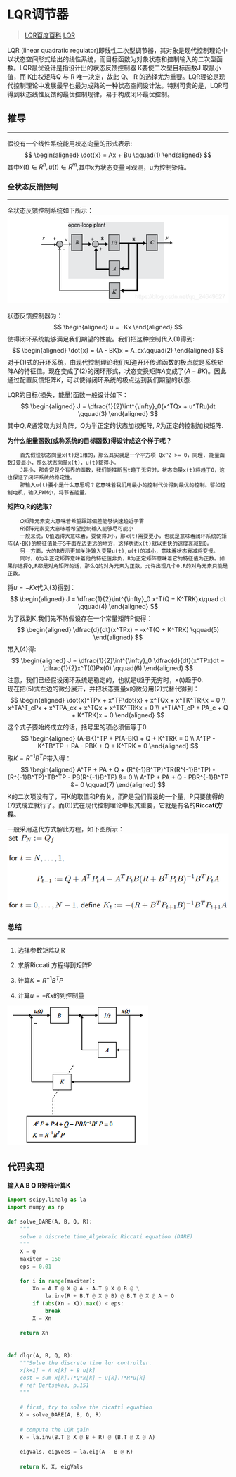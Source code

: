 # LQR调节器

>  [LQR百度百科](https://baike.baidu.com/item/LQR/3051601?fr=aladdin)
>  [LQR](https://blog.csdn.net/heyijia0327/article/details/39270597)
> 
LQR (linear quadratic regulator)即线性二次型调节器，其对象是现代控制理论中以状态空间形式给出的线性系统，而目标函数为对象状态和控制输入的二次型函数。LQR最优设计是指设计出的状态反馈控制器 K要使二次型目标函数J 取最小值，而 K由权矩阵Q 与 R 唯一决定，故此 Q、 R 的选择尤为重要。LQR理论是现代控制理论中发展最早也最为成熟的一种状态空间设计法。特别可贵的是，LQR可得到状态线性反馈的最优控制规律，易于构成闭环最优控制。

## 推导
---
假设有一个线性系统能用状态向量的形式表示:  
$$
\begin{aligned}
    \dot{x} = Ax + Bu \qquad(1)
\end{aligned}
$$
其中$x(t)\in R^n, u(t)\in R^m$,其中x为状态变量可观测，u为控制矩阵。

### **全状态反馈控制**  
---
全状态反馈控制系统如下所示：  
![open_loop](../../assets/img/open_loop_controll.png)

状态反馈控制器为：
$$
\begin{aligned}
    u = -Kx
\end{aligned}
$$
使得闭环系统能够满足我们期望的性能。我们把这种控制代入$(1)$得到:
$$
\begin{aligned}
    \dot{x} = (A - BK)x = A_cx\qquad(2)
\end{aligned}
$$
对于$(1)$式的开环系统，由现代控制理论我们知道开环传递函数的极点就是系统矩阵A的特征值。现在变成了$(2)$的闭环形式，状态变换矩阵$A$变成了$(A-BK)$。因此通过配置反馈矩阵$K$，可以使得闭环系统的极点达到我们期望的状态.  

LQR的目标(损失，能量)函数一般设计如下：
$$
\begin{aligned}
    J = \dfrac{1}{2}\int^{\infty}_0(x^TQx + u^TRu)dt \qquad(3)
\end{aligned}
$$
其中$Q,R$通常取为对角阵，$Q$为半正定的状态加权矩阵, $R$为正定的控制加权矩阵.  

**为什么能量函数(或称系统的目标函数)得设计成这个样子呢？**
```text
    首先假设状态向量x(t)是1维的，那么其实就是一个平方项 Qx^2 >= 0，同理. 能量函数J要最小，那么状态向量x(t)，u(t)都得小。
    J最小，那肯定是个有界的函数，我们能推断当t趋于无穷时，状态向量x(t)将趋于0，这也保证了闭环系统的稳定性。
    那输入u(t)要小是什么意思呢？它意味着我们用最小的控制代价得到最优的控制。譬如控制电机，输入PWM小，将节省能量。
```
**矩阵Q,R的选取?**
```text
    𝑄矩阵元素变大意味着希望跟踪偏差能够快速趋近于零  
    𝑅矩阵元素变大意味着希望控制输入能够尽可能小
    一般来说，Q值选得大意味着，要使得J小，那x(t)需要更小，也就是意味着闭环系统的矩阵(A-BK)的特征值处于S平面左边更远的地方，这样状态x(t)就以更快的速度衰减到0。
    另一方面，大的R表示更加关注输入变量u(t),u(t)的减小，意味着状态衰减将变慢。
    同时，Q为半正定矩阵意味着他的特征值非负，R为正定矩阵意味着它的特征值为正数。如果你选择Q,R都是对角矩阵的话，那么Q的对角元素为正数，允许出现几个0.R的对角元素只能是正数。
```
将$u = -Kx$代入$(3)$得到：
$$
\begin{aligned}
    J = \dfrac{1}{2}\int^{\infty}_0 x^T(Q + K^TRK)x\quad dt \qquad(4)
\end{aligned}
$$
为了找到K,我们先不防假设存在一个常量矩阵P使得：
$$
\begin{aligned}
    \dfrac{d}{dt}(x^TPx) = -x^T(Q + K^TRK) \qquad(5)
\end{aligned}
$$
带入$(4)$得: 
$$
\begin{aligned}
    J = \dfrac{1}{2}\int^{\infty}_0 \dfrac{d}{dt}(x^TPx)dt = \dfrac{1}{2}x^T(0)Px(0) \qquad(6)
\end{aligned}
$$
注意，我们已经假设闭环系统是稳定的，也就是t趋于无穷时，x(t)趋于0.  
现在把(5)式左边的微分展开，并把状态变量x的微分用(2)式替代得到：  
$$
\begin{aligned}
    \dot{x}^TPx + x^TP\dot{x} + x^TQx + x^TK^TRKx = 0 \\
    x^TA^T_cPx + x^TPA_cx + x^TQx + x^TK^TRKx = 0 \\
    x^T(A^T_cP + PA_c + Q + K^TRK)x = 0
\end{aligned}
$$
这个式子要始终成立的话，括号里的项必须恒等于0.
$$
\begin{aligned}
    (A-BK)^TP + P(A-BK) + Q + K^TRK = 0 \\
    A^TP - K^TB^TP + PA - PBK + Q + K^TRK = 0
\end{aligned}
$$
取$K=R^{-1}B^TP$带入得：
$$
\begin{aligned}
    A^TP + PA + Q + (R^{-1}B^TP)^TR(R^{-1}B^TP) - (R^{-1}B^TP)^TB^TP - PB(R^{-1}B^TP) &= 0 \\
    A^TP + PA + Q - PBR^{-1}B^TP &= 0 \qquad(7)
\end{aligned}
$$
K的二次项没有了，可K的取值和P有关，而P是我们假设的一个量，P只要使得的(7)式成立就行了。而(6)式在现代控制理论中极其重要，它就是有名的**Riccati方程**。

一般采用迭代方式解此方程，如下图所示：  
![dlqr](../../assets/img/dlqr.png)

### 总结
---
1. 选择参数矩阵Q,R

2. 求解Riccati 方程得到矩阵P

3. 计算$K=R^{-1}B^TP$  

4. 计算$u = -Kx$的到控制量

![lqrt](../../assets/img/lqr_structure.png)

## 代码实现
**输入A B Q R矩阵计算K**
```python
import scipy.linalg as la
import numpy as np

def solve_DARE(A, B, Q, R):
    """
    solve a discrete time_Algebraic Riccati equation (DARE)
    """
    X = Q
    maxiter = 150
    eps = 0.01

    for i in range(maxiter):
        Xn = A.T @ X @ A - A.T @ X @ B @ \
            la.inv(R + B.T @ X @ B) @ B.T @ X @ A + Q
        if (abs(Xn - X)).max() < eps:
            break
        X = Xn

    return Xn


def dlqr(A, B, Q, R):
    """Solve the discrete time lqr controller.
    x[k+1] = A x[k] + B u[k]
    cost = sum x[k].T*Q*x[k] + u[k].T*R*u[k]
    # ref Bertsekas, p.151
    """

    # first, try to solve the ricatti equation
    X = solve_DARE(A, B, Q, R)

    # compute the LQR gain
    K = la.inv(B.T @ X @ B + R) @ (B.T @ X @ A)

    eigVals, eigVecs = la.eig(A - B @ K)

    return K, X, eigVals

```
